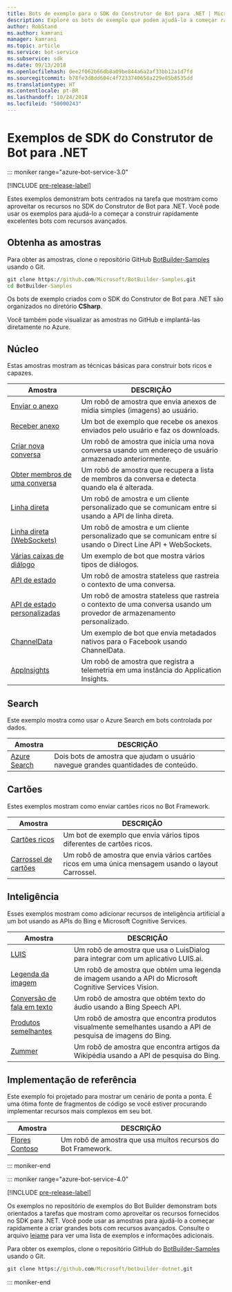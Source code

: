 ```yaml
---
title: Bots de exemplo para o SDK do Construtor de Bot para .NET | Microsoft Docs
description: Explore os bots de exemplo que podem ajudá-lo a começar rapidamente seu desenvolvimento de bot com o SDK do Construtor de Bot para .NET.
author: RobStand
ms.author: kamrani
manager: kamrani
ms.topic: article
ms.service: bot-service
ms.subservice: sdk
ms.date: 09/13/2018
ms.openlocfilehash: 0ee2f062b66db8a09be844a6a2af33bb12a1d7fd
ms.sourcegitcommit: b78fe3d8dd604c4f7233740658a229e85b8535dd
ms.translationtype: HT
ms.contentlocale: pt-BR
ms.lasthandoff: 10/24/2018
ms.locfileid: "50000243"
---
```

# <a name="bot-builder-sdk-for-net-samples"></a>Exemplos de SDK do Construtor de Bot para .NET

::: moniker range="azure-bot-service-3.0"

[!INCLUDE [pre-release-label](../includes/pre-release-label-v3.md)]

Estes exemplos demonstram bots centrados na tarefa que mostram como aproveitar os recursos no SDK do Construtor de Bot para .NET. Você pode usar os exemplos para ajudá-lo a começar a construir rapidamente excelentes bots com recursos avançados.

## <a name="get-the-samples"></a>Obtenha as amostras
Para obter as amostras, clone o repositório GitHub [BotBuilder-Samples](https://github.com/Microsoft/BotBuilder-Samples) usando o Git.

```cmd
git clone https://github.com/Microsoft/BotBuilder-Samples.git
cd BotBuilder-Samples
```

Os bots de exemplo criados com o SDK do Construtor de Bot para .NET são organizados no diretório **CSharp**.

Você também pode visualizar as amostras no GitHub e implantá-las diretamente no Azure.

## <a name="core"></a>Núcleo
Estas amostras mostram as técnicas básicas para construir bots ricos e capazes.

Amostra | DESCRIÇÃO
------------ | ------------- 
[Enviar o anexo](https://github.com/Microsoft/BotBuilder-Samples/tree/master/CSharp/core-SendAttachment) | Um robô de amostra que envia anexos de mídia simples (imagens) ao usuário. 
[Receber anexo](https://github.com/Microsoft/BotBuilder-Samples/tree/master/CSharp/core-ReceiveAttachment) | Um bot de exemplo que recebe os anexos enviados pelo usuário e faz os downloads. 
[Criar nova conversa](https://github.com/Microsoft/BotBuilder-Samples/tree/master/CSharp/core-CreateNewConversation)  | Um robô de amostra que inicia uma nova conversa usando um endereço de usuário armazenado anteriormente.
[Obter membros de uma conversa](https://github.com/Microsoft/BotBuilder-Samples/tree/master/CSharp/core-GetConversationMembers) | Um robô de amostra que recupera a lista de membros da conversa e detecta quando ela é alterada. 
[Linha direta](https://github.com/Microsoft/BotBuilder-Samples/tree/master/CSharp/core-DirectLine) | Um robô de amostra e um cliente personalizado que se comunicam entre si usando a API de linha direta. 
[Linha direta (WebSockets)](https://github.com/Microsoft/BotBuilder-Samples/tree/master/CSharp/core-DirectLineWebSockets) | Um robô de amostra e um cliente personalizado que se comunicam entre si usando o Direct Line API + WebSockets. 
[Várias caixas de diálogo](https://github.com/Microsoft/BotBuilder-Samples/tree/master/CSharp/core-MultiDialogs) | Um exemplo de bot que mostra vários tipos de diálogos.
[API de estado](https://github.com/Microsoft/BotBuilder-Samples/tree/master/CSharp/core-State) | Um robô de amostra stateless que rastreia o contexto de uma conversa.
[API de estado personalizadas](https://github.com/Microsoft/BotBuilder-Samples/tree/master/CSharp/core-CustomState) | Um robô de amostra stateless que rastreia o contexto de uma conversa usando um provedor de armazenamento personalizado.
[ChannelData](https://github.com/Microsoft/BotBuilder-Samples/tree/master/CSharp/core-ChannelData) | Um exemplo de bot que envia metadados nativos para o Facebook usando ChannelData.
[AppInsights](https://github.com/Microsoft/BotBuilder-Samples/tree/master/CSharp/core-AppInsights) | Um robô de amostra que registra a telemetria em uma instância do Application Insights.

## <a name="search"></a>Search
Este exemplo mostra como usar o Azure Search em bots controlada por dados.

Amostra | DESCRIÇÃO
------------ | -------------
[Azure Search](https://github.com/Microsoft/BotBuilder-Samples/tree/master/CSharp/demo-Search) | Dois bots de amostra que ajudam o usuário navegue grandes quantidades de conteúdo.


## <a name="cards"></a>Cartões
Estes exemplos mostram como enviar cartões ricos no Bot Framework.

Amostra | DESCRIÇÃO
------------ | -------------
[Cartões ricos](https://github.com/Microsoft/BotBuilder-Samples/tree/master/CSharp/cards-RichCards) | Um bot de exemplo que envia vários tipos diferentes de cartões ricos.
[Carrossel de cartões](https://github.com/Microsoft/BotBuilder-Samples/tree/master/CSharp/cards-CarouselCards) | Um robô de amostra que envia vários cartões ricos em uma única mensagem usando o layout Carrossel.

## <a name="intelligence"></a>Inteligência
Esses exemplos mostram como adicionar recursos de inteligência artificial a um bot usando as APIs do Bing e Microsoft Cognitive Services.

Amostra | DESCRIÇÃO
------------ | -------------
[LUIS](https://github.com/Microsoft/BotBuilder-Samples/tree/master/CSharp/intelligence-LUIS) | Um robô de amostra que usa o LuisDialog para integrar com um aplicativo LUIS.ai.
[Legenda da imagem](https://github.com/Microsoft/BotBuilder-Samples/tree/master/CSharp/intelligence-ImageCaption) | Um robô de amostra que obtém uma legenda de imagem usando a API do Microsoft Cognitive Services Vision.
[Conversão de fala em texto](https://github.com/Microsoft/BotBuilder-Samples/tree/master/CSharp/intelligence-SpeechToText)  | Um robô de amostra que obtém texto do áudio usando a Bing Speech API.
[ Produtos semelhantes ](https://github.com/Microsoft/BotBuilder-Samples/tree/master/CSharp/intelligence-SimilarProducts) | Um robô de amostra que encontra produtos visualmente semelhantes usando a API de pesquisa de imagens do Bing. 
[Zummer](https://github.com/Microsoft/BotBuilder-Samples/tree/master/CSharp/intelligence-Zummer) | Um robô de amostra que encontra artigos da Wikipédia usando a API de pesquisa do Bing.

## <a name="reference-implementation"></a>Implementação de referência
Este exemplo foi projetado para mostrar um cenário de ponta a ponta. É uma ótima fonte de fragmentos de código se você estiver procurando implementar recursos mais complexos em seu bot.


Amostra | DESCRIÇÃO
------------ | -------------
[Flores Contoso](https://github.com/Microsoft/BotBuilder-Samples/tree/master/CSharp/demo-ContosoFlowers) | Um robô de amostra que usa muitos recursos do Bot Framework.

::: moniker-end

::: moniker range="azure-bot-service-4.0"

[!INCLUDE [pre-release-label](../includes/pre-release-label.md)]

Os exemplos no repositório de exemplos do Bot Builder demonstram bots orientados a tarefas que mostram como aproveitar os recursos fornecidos no SDK para .NET. Você pode usar as amostras para ajudá-lo a começar rapidamente a criar grandes bots com recursos avançados. Consulte o arquivo [leiame](https://github.com/Microsoft/BotBuilder-Samples/blob/master/README.md) para ver uma lista de exemplos e informações adicionais.

Para obter os exemplos, clone o repositório GitHub do [BotBuilder-Samples](https://github.com/Microsoft/botbuilder-samples) usando o Git.
```cmd
git clone https://github.com/Microsoft/botbuilder-dotnet.git
```

::: moniker-end


